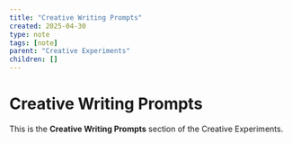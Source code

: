 ```yaml
---
title: "Creative Writing Prompts"
created: 2025-04-30
type: note
tags: [note]
parent: "Creative Experiments"
children: []
---
```


# Creative Writing Prompts

This is the **Creative Writing Prompts** section of the Creative Experiments.
